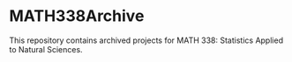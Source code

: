 # MATH338Archive
This repository contains archived projects for MATH 338: Statistics Applied to Natural Sciences.
